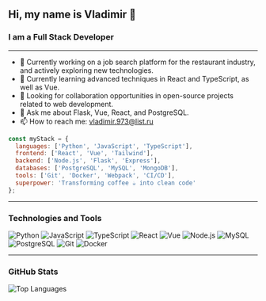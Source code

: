 ## Hi, my name is Vladimir 👋

### I am a Full Stack Developer

---

- 🔭 Currently working on a job search platform for the restaurant industry, and actively exploring new technologies.
- 🌱 Currently learning advanced techniques in React and TypeScript, as well as Vue.
- 👯 Looking for collaboration opportunities in open-source projects related to web development.
- 💬 Ask me about Flask, Vue, React, and PostgreSQL.
- 📫 How to reach me: [vladimir.973@list.ru](mailto:vladimir.973@list.ru)

```js
const myStack = {
  languages: ['Python', 'JavaScript', 'TypeScript'],
  frontend: ['React', 'Vue', 'Tailwind'],
  backend: ['Node.js', 'Flask', 'Express'],
  databases: ['PostgreSQL', 'MySQL', 'MongoDB'],
  tools: ['Git', 'Docker', 'Webpack', 'CI/CD'],
  superpower: 'Transforming coffee ☕ into clean code'
};
```
---

### Technologies and Tools

![Python](https://img.shields.io/badge/Python-3670A0?style=for-the-badge&logo=python&logoColor=ffdd54)
![JavaScript](https://img.shields.io/badge/JavaScript-323330?style=for-the-badge&logo=javascript&logoColor=f7df1e)
![TypeScript](https://img.shields.io/badge/TypeScript-007ACC?style=for-the-badge&logo=typescript&logoColor=white)
![React](https://img.shields.io/badge/React-20232A?style=for-the-badge&logo=react&logoColor=61DAFB)
![Vue](https://img.shields.io/badge/Vue-4FC08D?style=for-the-badge&logo=vue-dot-js&logoColor=white)
![Node.js](https://img.shields.io/badge/Node.js-43853D?style=for-the-badge&logo=node-dot-js&logoColor=white)
![MySQL](https://img.shields.io/badge/MySQL-00000F?style=for-the-badge&logo=mysql&logoColor=white)
![PostgreSQL](https://img.shields.io/badge/PostgreSQL-316192?style=for-the-badge&logo=postgresql&logoColor=white)
![Git](https://img.shields.io/badge/Git-F05033?style=for-the-badge&logo=git&logoColor=white)
![Docker](https://img.shields.io/badge/Docker-2496ED?style=for-the-badge&logo=docker&logoColor=white)

---

### GitHub Stats

![Top Languages](https://github-readme-stats.vercel.app/api/top-langs/?username=CVladim1r&layout=compact&theme=radical)
